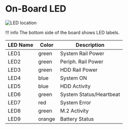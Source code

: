 # On-Board LED

![LED location](/helios64/img/led/board-led.jpg)

!!! info
    The bottom side of the board shows LED labels.

LED Name|Color|Description
---|---|---
LED1|green|System Rail Power
LED2|green|Periph. Rail Power
LED3|green|HDD Rail Power
LED4|blue|System ON
LED5|blue|HDD Activity
LED6|green|System Status/Heartbeat
LED7|red|System Error
LED8|green|M.2 Activity
LED9|orange|Battery Status
